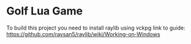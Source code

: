 # Golf Lua Game
To build this project you need to install raylib using vckpg
link to guide: https://github.com/raysan5/raylib/wiki/Working-on-Windows
